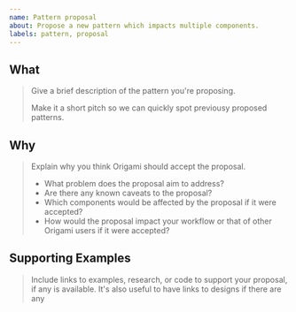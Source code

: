 ```yaml
---
name: Pattern proposal
about: Propose a new pattern which impacts multiple components.
labels: pattern, proposal
---
```

<!--
If you need help with putting your proposal together then please
contact the Origami team at origami.support@ft.com or
#origami-support on Slack.
-->


## What

> Give a brief description of the pattern you're proposing.
>
> Make it a short pitch so we can quickly spot previousy proposed patterns.

## Why

> Explain why you think Origami should accept the proposal.
>
> - What problem does the proposal aim to address?
> - Are there any known caveats to the proposal?
> - Which components would be affected by the proposal if it were accepted?
> - How would the proposal impact your workflow or that of other Origami users if it were accepted?

## Supporting Examples

> Include links to examples, research, or code to support your proposal, if any is available.
> It's also useful to have links to designs if there are any
